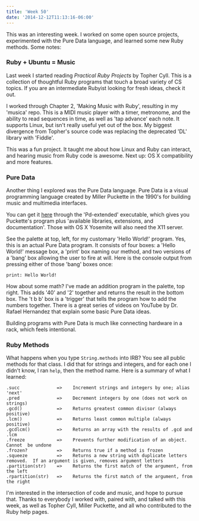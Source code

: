 ```yaml
---
title: 'Week 50'
date: '2014-12-12T11:13:16-06:00'
---
```


This was an interesting week. I worked on some open source projects,
experimented with the Pure Data language, and learned some new Ruby methods.
Some notes:

### Ruby + Ubuntu = Music

Last week I started reading <em>Practical Ruby Projects</em> by Topher Cyll.
This is a collection of thoughtful Ruby programs that touch a broad variety of
CS topics.  If you are an intermediate Rubyist looking for fresh ideas, check
it out.

I worked through Chapter 2, 'Making Music with Ruby', resulting in my 'musica'
repo.  This is a MIDI music player with a timer, metronome, and the ability to
read sequences in time, as well as 'tap advance' each note.  It supports Linux,
but isn't really useful yet out of the box.  My biggest divergence from
Topher's source code was replacing the deprecated 'DL' library with 'Fiddle'.

This was a fun project.  It taught me about how Linux and Ruby can interact,
and hearing music from Ruby code is awesome.  Next up: OS X compatibility and
more features.

### Pure Data

Another thing I explored was the Pure Data language.  Pure Data is a visual
programming language created by Miller Puckette in the 1990's for building
music and multimedia interfaces.

You can get it <a href='http://puredata.info/downloads/pd-extended'>here</a>
through the 'Pd-extended' executable, which gives you Puckette's program plus
'available libraries, extensions, and documentation'.  Those with OS X Yosemite
will also need the X11 server.

See the palette at top, left, for my customary 'Hello World!' program.  Yes,
this is an actual Pure Data program.  It consists of four boxes: a 'Hello
World!' message box, a 'print' box naming our method, and two versions of a
'bang' box allowing the user to fire at will.  Here is the console output from
pressing either of those 'bang' boxes once:

```
print: Hello World!
```

How about some math?  I've made an addition program in the palette, top right.
This adds '40' and '2' together and returns the result in the bottom box.  The
't b b' box is a 'trigger' that tells the program how to add the numbers
together.  There is a great series of videos on YouTube by Dr. Rafael Hernandez
that explain some basic Pure Data ideas.

Building programs with Pure Data is much like connecting hardware in a rack,
which feels intentional.

### Ruby Methods

What happens when you type `String.methods` into IRB?  You see all public
methods for that class.  I did that for strings and integers, and for each one
I didn't know, I ran `help`, then the method name.  Here is a summary of what I
learned:

```
.succ              =>    Increment strings and integers by one; alias 'next'
.pred              =>    Decrement integers by one (does not work on strings)
.gcd()             =>    Returns greatest common divisor (always positive)
.lcm()             =>    Returns least common multiple (always positive)
.gcdlcm()          =>    Returns an array with the results of .gcd and .lcm
.freeze            =>    Prevents further modification of an object.  Cannot  be undone
.frozen?           =>    Returns true if a method is frozen
.squeeze           =>    Returns a new string with duplicate letters removed.  If an argument is given, removes argument letters
.partition(str)    =>    Returns the first match of the argument, from the left
.rpartition(str)   =>    Returns the first match of the argument, from the right
```

I'm interested in the intersection of code and music, and hope to pursue that.
Thanks to everybody I worked with, paired with, and talked with this week, as
well as Topher Cyll, Miller Puckette, and all who contributed to the Ruby help
pages.
